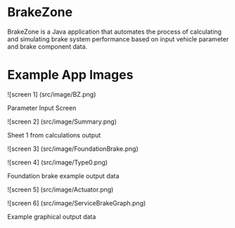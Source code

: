 # BrakeZone
BrakeZone is a Java application that automates the process of calculating and simulating brake system performance based on input vehicle parameter and brake component data.

# Example App Images

![screen 1] (src/image/BZ.png)

Parameter Input Screen

![screen 2] (src/image/Summary.png)

Sheet 1 from calculations output

![screen 3] (src/image/FoundationBrake.png)

![screen 4] (src/image/Type0.png)

Foundation brake example output data

![screen 5] (src/image/Actuator.png)

![screen 6] (src/image/ServiceBrakeGraph.png)

Example graphical output data




